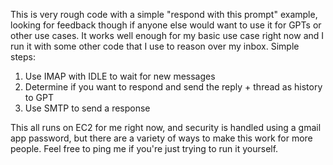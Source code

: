 This is very rough code with a simple "respond with this prompt" example, looking for feedback though if anyone else would want to use it for GPTs or other use cases. It works well enough for my basic use case right now and I run it with some other code that I use to reason over my inbox. Simple steps:
1. Use IMAP with IDLE to wait for new messages
2. Determine if you want to respond and send the reply + thread as history to GPT
3. Use SMTP to send a response

This all runs on EC2 for me right now, and security is handled using a gmail app password, but there are a variety of ways to make this work for more people. Feel free to ping me if you're just trying to run it yourself.
